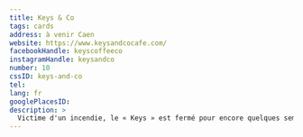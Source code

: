 ```yaml
---
title: Keys & Co
tags: cards
address: à venir Caen
website: https://www.keysandcocafe.com/
facebookHandle: keyscoffeeco
instagramHandle: keysandco
number: 10
cssID: keys-and-co
tel:
lang: fr
googlePlacesID:
description: >
  Victime d'un incendie, le « Keys » est fermé pour encore quelques semaines. On prend notre mal en patience et on pense fort à eux. Bonne nouvelle, on les retrouve cet été sur les marchés avec leur pop-up de Burger.
---
```

